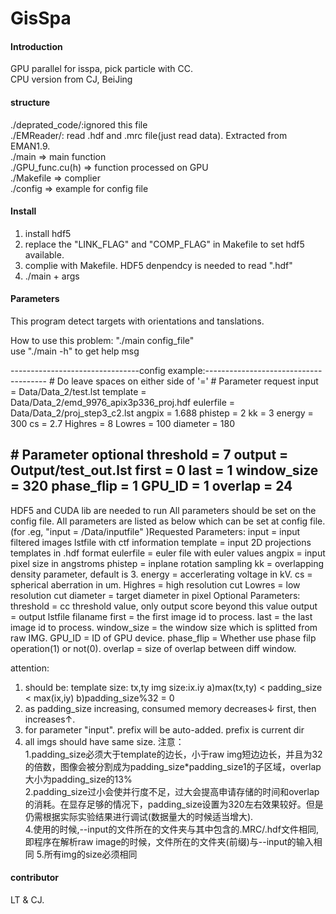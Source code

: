 # GisSpa 

#### Introduction
GPU parallel for isspa, pick particle with CC.  
CPU version from CJ, BeiJing

#### structure
./deprated_code/:ignored this file   
./EMReader/: read .hdf and .mrc file(just read data). Extracted from EMAN1.9.   
./main => main function   
./GPU_func.cu(h) => function processed on GPU  
./Makefile => complier  
./config => example for config file

#### Install

1.  install hdf5
2.  replace the "LINK_FLAG" and "COMP_FLAG" in Makefile to set hdf5 available.
3.  complie with Makefile. HDF5 denpendcy is needed to read ".hdf"
4.  ./main + args

#### Parameters
This program detect targets with orientations and tanslations.

How to use this problem:  "./main config_file"  
use "./main -h" to get help msg

--------------------------------config example:--------------------------------------
\# Do leave spaces on either side of '='
\# Parameter request
input     = Data/Data_2/test.lst
template  = Data/Data_2/emd_9976_apix3p336_proj.hdf
eulerfile = Data/Data_2/proj_step3_c2.lst
angpix    = 1.688
phistep   = 2 
kk        = 3 
energy    = 300
cs        = 2.7
Highres   = 8
Lowres    = 100
diameter  = 180

\# Parameter optional
threshold = 7
output    = Output/test_out.lst
first     = 0
last      = 1
window_size = 320
phase_flip  = 1
GPU_ID      = 1
overlap     = 24
--------------------------------------------------------------------------------------

HDF5 and CUDA lib are needed to run
All parameters should be set on the config file.
All parameters are listed as below which can be set at config file.
(for .eg,  "input  =  /Data/inputfile" )Requested Parameters:
input            = input filtered images lstfile with ctf information
template         = input 2D projections templates in .hdf format
eulerfile        = euler file with euler values
angpix           = input pixel size in angstroms
phistep          = inplane rotation sampling
kk               = overlapping density parameter, default is 3.
energy           = accerlerating voltage in kV.
cs               = spherical aberration in um.
Highres          = high resolution cut 
Lowres           = low resolution cut
diameter         = target diameter in pixel
Optional Parameters:
threshold        = cc threshold value, only output score beyond this value
output           = output lstfile filaname
first            = the first image id to process.
last             = the last image id to process.
window_size      = the window size which is splitted from raw IMG.
GPU_ID           = ID of GPU device.
phase_flip       = Whether use phase filp operation(1) or not(0).
overlap          = size of overlap between diff window. 

attention:
1. should be:
template size: tx,ty
img size:ix.iy
a)max(tx,ty) < padding_size < max(ix,iy)
b)padding_size%32 = 0
2. as padding_size increasing, consumed memory decreases↓ first, then increases↑.
3. for parameter "input". prefix will be auto-added. prefix is current dir
4. all imgs should have same size.
注意：  
1.padding_size必须大于template的边长，小于raw img短边边长，并且为32的倍数，图像会被分割成为padding_size*padding_size1的子区域，overlap大小为padding_size的13%  
2.padding_size过小会使并行度不足，过大会提高申请存储的时间和overlap的消耗。在显存足够的情况下，padding_size设置为320左右效果较好。但是仍需根据实际实验结果进行调试(数据量大的时候适当增大).  
4.使用的时候,--input的文件所在的文件夹与其中包含的.MRC/.hdf文件相同,即程序在解析raw image的时候，文件所在的文件夹(前缀)与--input的输入相同
5.所有img的size必须相同

#### contributor

LT & CJ.

